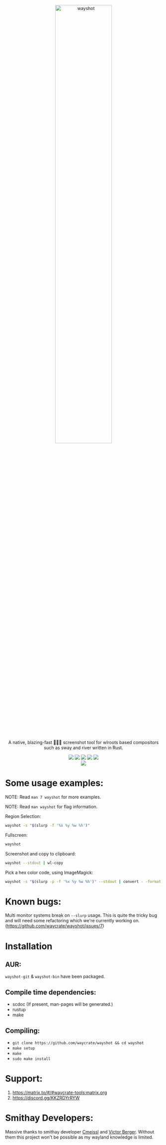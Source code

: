 <p align=center>
  <img src="https://git.sr.ht/~shinyzenith/wayshot/blob/main/docs/assets/wayshot.png" alt=wayshot width=60%>
  <p align=center>A native, blazing-fast 🚀🚀🚀 screenshot tool for wlroots based compositors such as sway and river written in Rust.</p>

  <p align="center">
  <a href="./LICENSE.md"><img src="https://img.shields.io/github/license/waycrate/wayshot?style=flat-square&logo=appveyor"></a>
  <img src="https://img.shields.io/badge/cargo-v1.2.2-green?style=flat-square&logo=appveyor">
  <img src="https://img.shields.io/github/issues/waycrate/wayshot?style=flat-square&logo=appveyor">
  <img src="https://img.shields.io/github/forks/waycrate/wayshot?style=flat-square&logo=appveyor">
  <img src="https://img.shields.io/github/stars/waycrate/wayshot?style=flat-square&logo=appveyor">
  <br>
  <img src="https://repology.org/badge/vertical-allrepos/wayshot.svg">
  </p>
</p>

# Some usage examples:

NOTE: Read `man 7 wayshot` for more examples.

NOTE: Read `man wayshot` for flag information.

Region Selection:

```bash
wayshot -s "$(slurp -f '%x %y %w %h')"
```

Fullscreen:

```bash
wayshot
```

Screenshot and copy to clipboard:

```bash
wayshot --stdout | wl-copy
```

Pick a hex color code, using ImageMagick:

```bash
wayshot -s "$(slurp -p -f '%x %y %w %h')" --stdout | convert - -format '%[pixel:p{0,0}]' txt:-|egrep "#([A-Fa-f0-9]{6}|[A-Fa-f0-9]{3})" -o
```

# Known bugs:

Multi monitor systems break on `--slurp` usage. This is quite the tricky bug and will need some refactoring which we're currently working on. (https://github.com/waycrate/wayshot/issues/7)

# Installation

## AUR:

`wayshot-git` & `wayshot-bin` have been packaged.

## Compile time dependencies:

-   scdoc (If present, man-pages will be generated.)
-   rustup
-   make

## Compiling:

-   `git clone https://github.com/waycrate/wayshot && cd wayshot`
-   `make setup`
-   `make`
-   `sudo make install`

# Support:

1. https://matrix.to/#/#waycrate-tools:matrix.org
2. https://discord.gg/KKZRDYrRYW

# Smithay Developers:

Massive thanks to smithay developer <a href="https://github.com/cmeissl">Cmeissl</a> and <a href="https://github.com/vberger">Victor Berger</a>. Without them this project won't be possible as my wayland knowledge is limited.
